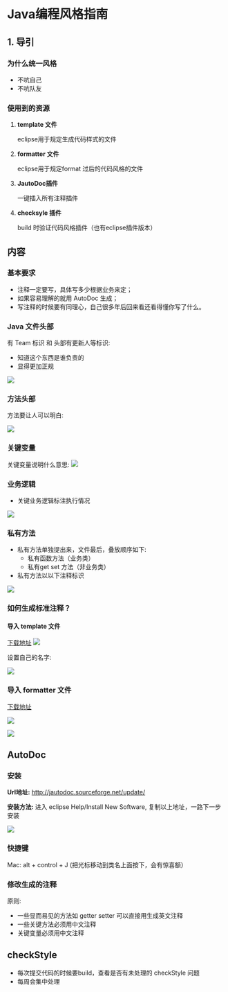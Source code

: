 # Java编程风格指南

## 1. 导引

### 为什么统一风格

* 不吭自己
* 不吭队友


### 使用到的资源

1. **template 文件**
	
	eclipse用于规定生成代码样式的文件
2. **formatter 文件**
	
	eclipse用于规定format 过后的代码风格的文件
3. **JautoDoc插件**

	一键插入所有注释插件
4. **checksyle 插件**

	build 时验证代码风格插件（也有eclipse插件版本）
	
## 内容	
	
### 基本要求

* 注释一定要写，具体写多少根据业务来定；
* 如果容易理解的就用 AutoDoc 生成；
* 写注释的时候要有同理心，自己很多年后回来看还看得懂你写了什么。

### Java 文件头部
有 Team 标识 和 头部有更新人等标识:

* 知道这个东西是谁负责的
* 显得更加正规

![](images/style-header.png)


### 方法头部
方法要让人可以明白:

![](images/style-fun.png)


### 关键变量
关键变量说明什么意思:
![](images/style-variables.png)

### 业务逻辑

* 关键业务逻辑标注执行情况

![](images/process-01.png)

### 私有方法

* 私有方法单独提出来，文件最后，叠放顺序如下:
	* 私有函数方法（业务类）
	* 私有get set 方法（非业务类）
* 私有方法以以下注释标识

![](images/private-methods-1.png)


### 如何生成标准注释？

#### 导入 template 文件

[下载地址](src/404codeTemplates.xml)
![](images/code-template.png)

设置自己的名字:

![](images/code-template-2.png)

### 导入 formatter 文件

[下载地址](src/404codeFormatter.xml)

![](images/code-format-1.png)


![](images/code-format-2.png)


## AutoDoc

### 安装

**Url地址:** http://jautodoc.sourceforge.net/update/

**安装方法:** 进入 eclipse Help/Install New Software, 复制以上地址，一路下一步安装

![](images/jautodoc-ins.png)

### 快捷键

Mac: alt + control + J (把光标移动到类名上面按下，会有惊喜额）

### 修改生成的注释

原则:

* 一些显而易见的方法如 getter setter 可以直接用生成英文注释
* 一些关键方法必须用中文注释
* 关键变量必须用中文注释


## checkStyle

* 每次提交代码的时候要build，查看是否有未处理的 checkStyle 问题
* 每周会集中处理







	
	